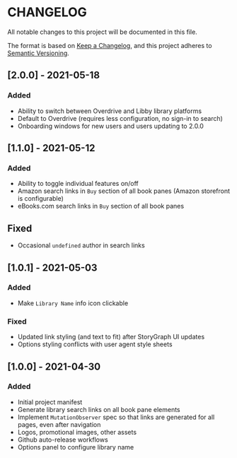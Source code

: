 # CHANGELOG

All notable changes to this project will be documented in this file.

The format is based on [Keep a Changelog](https://keepachangelog.com/en/1.0.0/),
and this project adheres to [Semantic Versioning](https://semver.org/spec/v2.0.0.html).

## [2.0.0] - 2021-05-18

### Added

- Ability to switch between Overdrive and Libby library platforms
- Default to Overdrive (requires less configuration, no sign-in to search)
- Onboarding windows for new users and users updating to 2.0.0

## [1.1.0] - 2021-05-12

### Added

- Ability to toggle individual features on/off
- Amazon search links in `Buy` section of all book panes (Amazon storefront is configurable)
- eBooks.com search links in `Buy` section of all book panes

## Fixed

- Occasional `undefined` author in search links

## [1.0.1] - 2021-05-03

### Added

- Make `Library Name` info icon clickable

### Fixed

- Updated link styling (and text to fit) after StoryGraph UI updates
- Options styling conflicts with user agent style sheets

## [1.0.0] - 2021-04-30

### Added

- Initial project manifest
- Generate library search links on all book pane elements
- Implement `MutationObserver` spec so that links are generated for all pages, even after navigation
- Logos, promotional images, other assets
- Github auto-release workflows
- Options panel to configure library name
